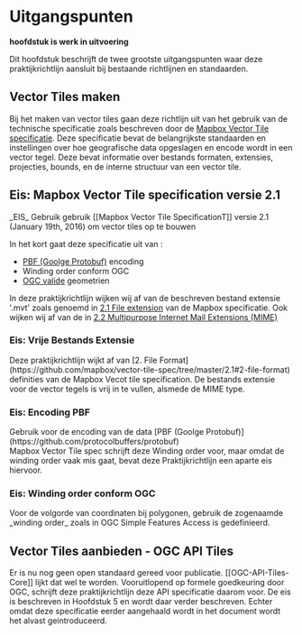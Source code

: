 # Uitgangspunten
**hoofdstuk is werk in uitvoering**

Dit hoofdstuk beschrijft de twee grootste uitgangspunten waar deze praktijkrichtlijn aansluit bij bestaande richtlijnen en standaarden.

## Vector Tiles maken

Bij het maken van vector tiles gaan deze richtlijn uit van het gebruik van de technische specificatie zoals beschreven door de [Mapbox Vector Tile specificatie](https://github.com/mapbox/vector-tile-spec). Deze specificatie bevat de belangrijkste standaarden en instellingen over hoe geografische data opgeslagen en encode wordt in een vector tegel. Deze bevat informatie over bestands formaten, extensies, projecties, bounds, en de interne structuur van een vector tile. 

## Eis: Mapbox Vector Tile specification versie 2.1
<div class="advisement">
_EIS_ Gebruik gebruik [[Mapbox Vector Tile SpecificationT]] versie 2.1 (January 19th, 2016) om vector tiles op te bouwen
</div>

In het kort gaat deze specificatie uit van :

* [PBF (Goolge Protobuf)](https://github.com/protocolbuffers/protobuf) encoding
* Winding order conform OGC 
* [OGC valide](https://www.ogc.org/standards/sfa) geometrien 

In deze praktijkrichtlijn wijken wij af van de beschreven bestand extensie '.mvt' zoals genoemd in [2.1 File extension](https://docs.mapbox.com/vector-tiles/specification/) van de Mapbox specificatie. Ook wijken wij af van de in [2.2 Multipurpose Internet Mail Extensions (MIME)](https://github.com/mapbox/vector-tile-spec/tree/master/2.1#22-multipurpose-internet-mail-extensions-mime)

### Eis: Vrije Bestands Extensie

<div class="advisement">
Deze praktijkrichtlijn wijkt af van [2. File Format](https://github.com/mapbox/vector-tile-spec/tree/master/2.1#2-file-format) definities van de Mapbox Vecot tile specification. De bestands extensie voor de vector tegels is vrij in te vullen, alsmede de MIME type. 
</div>

### Eis: Encoding PBF

<div class="advisement">
Gebruik voor de encoding van de data [PBF (Goolge Protobuf)](https://github.com/protocolbuffers/protobuf)
</div>

<div class="note">
Mapbox Vector Tile spec schrijft deze Winding order voor, maar omdat de winding order vaak mis gaat, bevat deze Praktijkrichtlijn een aparte eis hiervoor.
</div>

### Eis: Winding order conform OGC

<div class="advisement">
Voor de volgorde van coordinaten bij polygonen, gebruik de zogenaamde _winding order_ zoals in OGC Simple Features Access is gedefinieerd.
</div>

## Vector Tiles aanbieden - OGC API Tiles

Er is nu nog geen open standaard gereed voor publicatie. [[OGC-API-Tiles-Core]] lijkt dat wel te worden. Vooruitlopend op formele goedkeuring door OGC, schrijft deze praktijkrichtlijn deze API specificatie daarom voor. De eis is beschreven in Hoofdstuk 5 en wordt daar verder beschreven. Echter omdat deze specificatie eerder aangehaald wordt in het document wordt het alvast geintroduceerd. 
